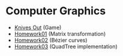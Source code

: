 # Computer Graphics
* [Knives Out](https://Mar25zgav.github.io/computer-graphics/knives-out) (Game)
* [Homework01](https://Mar25zgav.github.io/computer-graphics/DN01) (Matrix transformation)
* [Homework02](https://Mar25zgav.github.io/computer-graphics/DN02) (Bézier curves)
* [Homework03](https://Mar25zgav.github.io/computer-Graphics/DN03) (QuadTree implementation)
